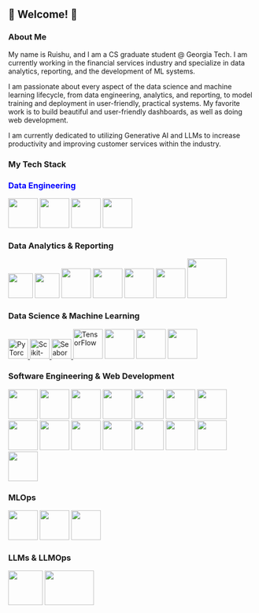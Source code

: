 <h2 align="left"> 🦋 Welcome! 🦋 </h2>
<h3 align="left">About Me</h3>
<p align="left">
My name is Ruishu, and I am a CS graduate student @ Georgia Tech. I am currently working in the financial services industry and specialize in data analytics, reporting, and the development of ML systems.
  
I am passionate about every aspect of the data science and machine learning lifecycle, from data engineering, analytics, and reporting, to model training and deployment in user-friendly, practical systems. My favorite work is to build beautiful and user-friendly dashboards, as well as doing web development. 

I am currently dedicated to utilizing Generative AI and LLMs to increase productivity and improving customer services within the industry.

</p>







<h3 align="left">My Tech Stack</h3>
<h3 style="color: blue;">Data Engineering</h3>
<p align="left">
<img src="https://github.com/marwin1991/profile-technology-icons/assets/136815194/c7f2fa08-bb92-4898-a73e-b206be6bd573" width="60" height="60" >
<img src="https://user-images.githubusercontent.com/25181517/184357834-eba1eee1-6074-4b9c-8ed3-5373868096cc.png" width="60" height="60" >
<img src="https://github.com/marwin1991/profile-technology-icons/assets/136815194/ef235485-5e32-4d25-8c49-5dbe77e50f3e" width="60" height="60" >
<img src="https://github.com/user-attachments/assets/10402a29-2f27-4322-bff8-1e59791f0d6c" width="60" height="60" />
</p>

<h3> Data Analytics & Reporting</h3>
<p align="left">
<img src="https://user-images.githubusercontent.com/25181517/183423507-c056a6f9-1ba8-4312-a350-19bcbc5a8697.png" width="50" height="50" >
<img src="https://github.com/user-attachments/assets/98de4956-0048-4d87-a202-41b4898daad9" width="50" height="50" >
<img src="https://user-images.githubusercontent.com/25181517/117208740-bfb78400-adf5-11eb-97bb-09072b6bedfc.png" width="60" height="60" >
<img src="https://user-images.githubusercontent.com/25181517/183914128-3fc88b4a-4ac1-40e6-9443-9a30182379b7.png" width="60" height="60" />
<img src="https://user-images.githubusercontent.com/25181517/183896128-ec99105a-ec1a-4d85-b08b-1aa1620b2046.png" width="60" height="60" >
<img src="https://github.com/user-attachments/assets/e1c6a598-c80c-4081-95a0-c6e38562ffa3" width="60" height="60" />
<img src="https://github.com/user-attachments/assets/3a4f769f-c397-4785-895b-b879f7d78e6b" width="80" height="80" />
</p>

<h3> Data Science & Machine Learning</h3>
<p align="left">
  <a href="https://pytorch.org/" target="_blank" rel="noreferrer">
    <img src="https://www.vectorlogo.zone/logos/pytorch/pytorch-icon.svg" width="40" height="40" alt="PyTorch">
  </a>
  <a href="https://scikit-learn.org/" target="_blank" rel="noreferrer">
    <img src="https://upload.wikimedia.org/wikipedia/commons/0/05/Scikit_learn_logo_small.svg" width="40" height="40" alt="Scikit-learn">
  </a>
  <a href="https://seaborn.pydata.org/" target="_blank" rel="noreferrer">
    <img src="https://seaborn.pydata.org/_images/logo-mark-lightbg.svg" width="40" height="40" alt="Seaborn">
  </a>
<img src="https://user-images.githubusercontent.com/25181517/223639822-2a01e63a-a7f9-4a39-8930-61431541bc06.png" width="60" height="60" alt="TensorFlow">
<img src="https://github.com/marwin1991/profile-technology-icons/assets/76012086/24b02d77-2f28-43c7-b5d6-e15e3395851b" width="60" height="60" />
<img src="https://github.com/marwin1991/profile-technology-icons/assets/76012086/4ec200c2-acdf-4c42-b419-cd49cba3d09f" width="60" height="60" />
<img src="https://user-images.githubusercontent.com/25181517/197845567-86a09ca9-d96f-42c4-9ab1-8bce95ab000d.png" width="60" height="60" />

  </a>
</p>
<h3> Software Engineering & Web Development </h3>
<p align="left">
<img src="https://user-images.githubusercontent.com/25181517/192158954-f88b5814-d510-4564-b285-dff7d6400dad.png" width="60" height="60" />
<img src="https://user-images.githubusercontent.com/25181517/183898674-75a4a1b1-f960-4ea9-abcb-637170a00a75.png" width="60" height="60" />
<img src="https://user-images.githubusercontent.com/25181517/117201156-9a724800-adec-11eb-9a9d-3cd0f67da4bc.png" width="60" height="60" />
<img src="https://user-images.githubusercontent.com/25181517/183423775-2276e25d-d43d-4e58-890b-edbc88e915f7.png" width="60" height="60" />
<img src="https://user-images.githubusercontent.com/25181517/117447155-6a868a00-af3d-11eb-9cfe-245df15c9f3f.png" width="60" height="60" />
<img src="https://user-images.githubusercontent.com/25181517/183897015-94a058a6-b86e-4e42-a37f-bf92061753e5.png" width="60" height="60" />
<img src="https://user-images.githubusercontent.com/25181517/184117132-9e89a93b-65fb-47c3-91e7-7d0f99e7c066.png" width="60" height="60" />
<img src="https://user-images.githubusercontent.com/25181517/192108891-d86b6220-e232-423a-bf5f-90903e6887c3.png" width="60" height="60" />
<img src="https://user-images.githubusercontent.com/25181517/192108372-f71d70ac-7ae6-4c0d-8395-51d8870c2ef0.png" width="60" height="60" />
<img src="https://user-images.githubusercontent.com/25181517/192108374-8da61ba1-99ec-41d7-80b8-fb2f7c0a4948.png" width="60" height="60" />
<img src="https://user-images.githubusercontent.com/25181517/192108376-c675d39b-90f6-4073-bde6-5a9291644657.png" width="60" height="60" />
<img src="https://user-images.githubusercontent.com/25181517/192108895-20dc3343-43e3-4a54-a90e-13a4abbc57b9.png" width="60" height="60" />
<img src="https://user-images.githubusercontent.com/25181517/117207330-263ba280-adf4-11eb-9b97-0ac5b40bc3be.png" width="60" height="60" />
<img src="https://github.com/marwin1991/profile-technology-icons/assets/76662862/2481dc48-be6b-4ebb-9e8c-3b957efe69fa" width="60" height="60" />
<img src="https://github.com/user-attachments/assets/3ed189b8-cfc8-4c94-983e-11f28ad4e70e" width="60" height="60" />




<h3> MLOps </h3>
<p align="left">
<img src="https://user-images.githubusercontent.com/25181517/117207330-263ba280-adf4-11eb-9b97-0ac5b40bc3be.png" width="60" height="60" />
<img src="https://user-images.githubusercontent.com/25181517/182534006-037f08b5-8e7b-4e5f-96b6-5d2a5558fa85.png" width="60" height="60" />
<img src="https://user-images.githubusercontent.com/25181517/183868728-b2e11072-00a5-47e2-8a4e-4ebbb2b8c554.png" width="60" height="60" />

</p>

<h3> LLMs & LLMOps </h3>
<p align="left">
<img src="https://github.com/user-attachments/assets/83d25365-0366-414e-a091-9253f4e3774d" width="70" height="70" />
  <img src="https://github.com/user-attachments/assets/25402dba-0e74-450f-b6e1-53adb387b5a8" width="100" height="70" />

</p>



